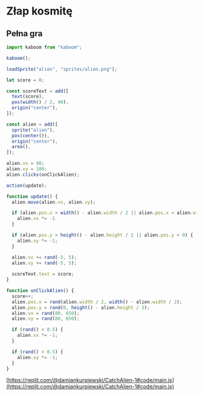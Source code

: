 # Złap kosmitę

## Pełna gra

```javascript
import kaboom from "kaboom";

kaboom();

loadSprite("alien", "sprites/alien.png");

let score = 0;

const scoreText = add([
  text(score),
  pos(width() / 2, 40),
  origin("center"),
]);

const alien = add([
  sprite("alien"),
  pos(center()),
  origin("center"),
  area(),
]);

alien.vx = 90;
alien.vy = 100;
alien.clicks(onClickAlien);

action(update);

function update() {
  alien.move(alien.vx, alien.vy);

  if (alien.pos.x > width() - alien.width / 2 || alien.pos.x < alien.width / 2) {
    alien.vx *= -1
  }

  if (alien.pos.y > height() - alien.height / 2 || alien.pos.y < 0) {
    alien.vy *= -1;
  }

  alien.vx += rand(-5, 5);
  alien.vy += rand(-5, 5);
  
  scoreText.text = score;
}

function onClickAlien() {
  score++;
  alien.pos.x = rand(alien.width / 2, width() - alien.width / 2);
  alien.pos.y = rand(0, height() - alien.height / 2);
  alien.vx = rand(80, 650);
  alien.vy = rand(80, 650);

  if (rand() < 0.5) {
    alien.vx *= -1;
  }

  if (rand() < 0.5) {
    alien.vy *= -1;
  }
}
```

[https://replit.com/@damiankurpiewski/CatchAlien-1#code/main.js](https://replit.com/@damiankurpiewski/CatchAlien-1#code/main.js)
